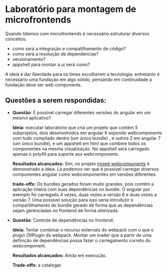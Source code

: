 # Laboratório para montagem de microfrontends

Quando lidamos com microfrontends é necessário estruturar diversos conceitos:

* como será a integração e compatilhamento de código?
* como será a resolução de dependencias?
* versionamento?
* appshell para montar a ui será como?

A ideia é dar liberdade para os times escolherem a tecnologia. entretanto é necessário uma fundação em algo sólido, pensando em continuidade a fundação deve ser web components.


## Questões a serem respondidas:

* **Questão**: É possível carregar diferentes versões do angular em um mesmo aplicativo?
  
  **Ideia:** executar laboratório que cria um projeto que contém 5 subprojetos, dois desenvolvidos em angular 6 expondo webcomponents com tudo compilado dentro (um único bundle) , e outros 2 em angular 7 (um único bundle), e um appshell em html que combine todos os componentes na mesma visualização. No appshell será carregado apenas o polyfill para suporte aos webcomponents

  **Resultados alcançados:** Sim, no projeto [mixed-webcomponents](mixed-webcomponents) é demonstrado a ideia. Lá podemos ver que é possível carregar diversos componentes angular como webcomponentes em versões diferentes.

  **trade-offs:** Os bundles gerados foram muito grandes, pois contém a aplicação inteira com suas dependências no bundle. O angular por exemplo foi carregado 4 vezes, duas vezes a versão 6 e duas vezes a versão 7. Uma possível solução para isso seria introduzir o compartilhamento do bundle gerado de forma que as dependências sejam gerenciadas no frontend de forma otimizada.

* **Questão**: Controle de dependências no frontend.

  **Ideia:** Tentar combinar o recurso externals do webpack com o que o plugin DllPlugin do webpack. Montar um loader que a partir de uma definição de dependências possa fazer o carregamento correto do webcomponent.

  **Resultados alcançados:** Ainda em execução.

  **Trade-offs:** a catalogar.




